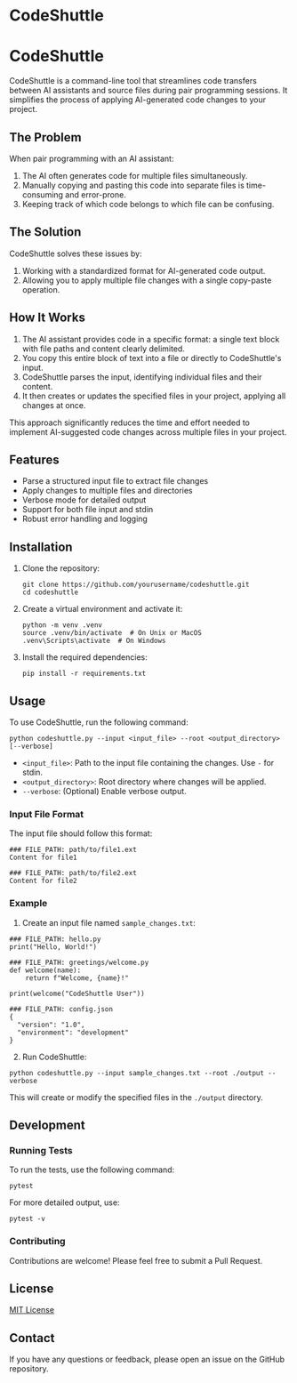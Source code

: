 # CodeShuttle

# CodeShuttle

CodeShuttle is a command-line tool that streamlines code transfers between AI assistants and source files during pair programming sessions. It simplifies the process of applying AI-generated code changes to your project.

## The Problem

When pair programming with an AI assistant:
1. The AI often generates code for multiple files simultaneously.
2. Manually copying and pasting this code into separate files is time-consuming and error-prone.
3. Keeping track of which code belongs to which file can be confusing.

## The Solution

CodeShuttle solves these issues by:
1. Working with a standardized format for AI-generated code output.
2. Allowing you to apply multiple file changes with a single copy-paste operation.

## How It Works

1. The AI assistant provides code in a specific format: a single text block with file paths and content clearly delimited.
2. You copy this entire block of text into a file or directly to CodeShuttle's input.
3. CodeShuttle parses the input, identifying individual files and their content.
4. It then creates or updates the specified files in your project, applying all changes at once.

This approach significantly reduces the time and effort needed to implement AI-suggested code changes across multiple files in your project.

## Features

- Parse a structured input file to extract file changes
- Apply changes to multiple files and directories
- Verbose mode for detailed output
- Support for both file input and stdin
- Robust error handling and logging

## Installation

1. Clone the repository:
   ```
   git clone https://github.com/yourusername/codeshuttle.git
   cd codeshuttle
   ```

2. Create a virtual environment and activate it:
   ```
   python -m venv .venv
   source .venv/bin/activate  # On Unix or MacOS
   .venv\Scripts\activate  # On Windows
   ```

3. Install the required dependencies:
   ```
   pip install -r requirements.txt
   ```

## Usage

To use CodeShuttle, run the following command:

```
python codeshuttle.py --input <input_file> --root <output_directory> [--verbose]
```

- `<input_file>`: Path to the input file containing the changes. Use `-` for stdin.
- `<output_directory>`: Root directory where changes will be applied.
- `--verbose`: (Optional) Enable verbose output.

### Input File Format

The input file should follow this format:

```
### FILE_PATH: path/to/file1.ext
Content for file1

### FILE_PATH: path/to/file2.ext
Content for file2
```

### Example

1. Create an input file named `sample_changes.txt`:

```
### FILE_PATH: hello.py
print("Hello, World!")

### FILE_PATH: greetings/welcome.py
def welcome(name):
    return f"Welcome, {name}!"

print(welcome("CodeShuttle User"))

### FILE_PATH: config.json
{
  "version": "1.0",
  "environment": "development"
}
```

2. Run CodeShuttle:

```
python codeshuttle.py --input sample_changes.txt --root ./output --verbose
```

This will create or modify the specified files in the `./output` directory.

## Development

### Running Tests

To run the tests, use the following command:

```
pytest
```

For more detailed output, use:

```
pytest -v
```

### Contributing

Contributions are welcome! Please feel free to submit a Pull Request.

## License

[MIT License](LICENSE)

## Contact

If you have any questions or feedback, please open an issue on the GitHub repository.
